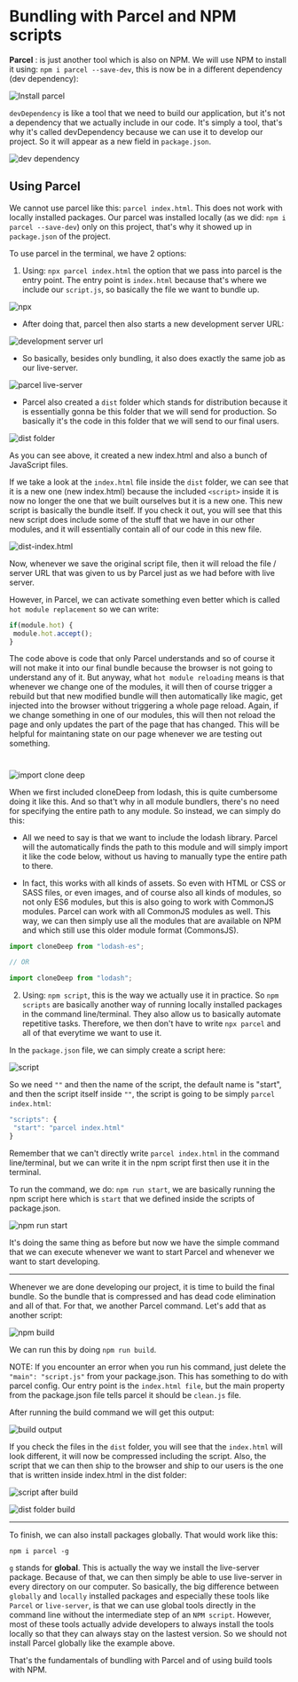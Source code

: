 <h1>Bundling with Parcel and NPM scripts</h1>

**Parcel** : is just another tool which is also on NPM. We will use NPM to install it using: ```npm i parcel --save-dev```, this is now be in a different dependency (dev dependency):

 ![Install parcel](./img/install-parcel.png)

```devDependency``` is like a tool that we need to build our application, but it's not a dependency that we actually include in our code. It's simply a tool, that's why it's called devDependency because we can use it to develop our project. So it will appear as a new field in ```package.json```.

![dev dependency](./img/dev-dependency.png)

<h2>Using Parcel</h2>

We cannot use parcel like this: ```parcel index.html```. This does not work with locally installed packages. Our parcel was installed locally (as we did: ```npm i parcel --save-dev```) only on this project, that's why it showed up in ```package.json``` of the project.

To use parcel in the terminal, we have 2 options:

1) Using: ```npx parcel index.html``` the option that we pass into parcel is the entry point. The entry point is ```index.html``` because that's where we include our ```script.js```, so basically the file we want to bundle up. 

![npx](./img/npx.png)

 - After doing that, parcel then also starts a new development server URL:

![development server url](./img/development-server-url.png)

- So basically, besides only bundling, it also does exactly the same job as our live-server.

![parcel live-server](./img/parcel-development-server.png)

- Parcel also created a ```dist``` folder which stands for distribution because it is essentially gonna be this folder that we will send for production. So basically it's the code in this folder that we will send to our final users.

![dist folder](./img/dist-folder.png)

As you can see above, it created a new index.html and also a bunch of JavaScript files.

If we take a look at the ```index.html``` file inside the ```dist``` folder, we can see that it is a new one (new index.html) because the included ```<script>``` inside it is now no longer the one that we built ourselves but it is a new one. This new script is basically the bundle itself. If you check it out, you will see that this new script does include some of the stuff that we have in our other modules, and it will essentially contain all of our code in this new file.

![dist-index.html](./img/dist-index.png)

Now, whenever we save the original script file, then it will reload the file / server URL that was given to us by Parcel just as we had before with live server.

However, in Parcel, we can activate something even better which is called ```hot module replacement``` so we can write:

```js
if(module.hot) {
 module.hot.accept();
}
```

The code above is code that only Parcel understands and so of course it will not make it into our final bundle because the browser is not going to understand any of it. But anyway, what ```hot module reloading``` means is that whenever we change one of the modules, it will then of course trigger a rebuild but that new modified bundle will then automatically like magic, get injected into the browser without triggering a whole page reload. Again, if we change something in one of our modules, this will then not reload the page and only updates the part of the page that has changed. This will be helpful for maintaning state on our page whenever we are testing out something.

#

![import clone deep](./img/importCloneDeep.png)

When we first included cloneDeep from lodash, this is quite cumbersome doing it like this. And so that't why in all module bundlers, there's no need for specifying the entire path to any module. So instead, we can simply do this:

- All we need to say is that we want to include the lodash library. Parcel will the automatically finds the path to this module and will simply import it like the code below, without us having to manually type the entire path to there. 

- In fact, this works with all kinds of assets. So even with HTML or CSS or SASS files, or even images, and of course also all kinds of modules, so not only ES6 modules, but this is also going to work with CommonJS modules. Parcel can work with all CommonJS modules as well. This way, we can then simply use all the modules that are available on NPM and which still use this older module format (CommonsJS).

```js
import cloneDeep from "lodash-es";

// OR

import cloneDeep from "lodash";
``` 

2) Using: ```npm script```, this is the way we actually use it in practice. So ```npm scripts``` are basically another way of running locally installed packages in the command line/terminal. They also allow us to basically automate repetitive tasks. Therefore, we then don't have to write ```npx parcel``` and all of that everytime we want to use it.

In the ```package.json``` file, we can simply create a script here:

![script](./img/script.png)

So we need ```""``` and then the name of the script, the default name is "start", and then the script itself inside ```""```, the script is going to be simply ```parcel index.html```: 

```js
"scripts": {
 "start": "parcel index.html"
}
```

Remember that we can't directly write ```parcel index.html``` in the command line/terminal, but we can write it in the npm script first then use it in the terminal.

To run the command, we do: ```npm run start```, we are basically running the npm script here which is ```start``` that we defined inside the scripts of package.json.

![npm run start](./img/run-start.png)

It's doing the same thing as before but now we have the simple command that we can execute whenever we want to start Parcel and whenever we want to start developing. 

***

Whenever we are done developing our project, it is time to build the final bundle. So the bundle that is compressed and has dead code elimination and all of that. For that, we another Parcel command. Let's add that as another script:

![npm build](./img/npm-build.PNG)

We can run this by doing ```npm run build```. 

NOTE: If you encounter an error when you run his command, just delete the ```"main": "script.js"``` from your package.json. This has something to do with parcel config. Our entry point is the ```index.html file```, but the main property from the package.json file tells parcel it should be ```clean.js``` file.

After running the build command we will get this output:

![build output](./img/output.PNG)

If you check the files in the ```dist``` folder, you will see that the ```index.html``` will look different, it will now be compressed including the script. Also, the script that we can then ship to the browser and ship to our users is the one that is written inside index.html in the dist folder:

 ![script after build](./img/script-build.PNG)

![dist folder build](./img/dist-build.PNG)

***

To finish, we can also install packages globally. That would work like this: 

```npm i parcel -g```

```g``` stands for **global**. This is actually the way we install the live-server package. Because of that, we can then simply be able to use live-server in every directory on our computer. So basically, the big difference between ```globally``` and ```locally``` installed packages and especially these tools like ```Parcel``` or ```live-server```, is that we can use global tools directly in the command line without the intermediate step of an ```NPM script```. However, most of these tools actually advide developers to always install the tools locally so that they can always stay on the lastest version. So we should not install Parcel globally like the example above.

That's the fundamentals of bundling with Parcel and of using build tools with NPM. 












